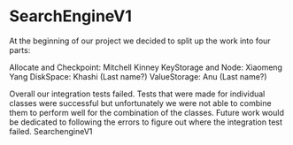 SearchEngineV1
==============
At the beginning of our project we decided to split up the work into four parts:

Allocate and Checkpoint: Mitchell Kinney
KeyStorage and Node: Xiaomeng Yang
DiskSpace: Khashi (Last name?)
ValueStorage: Anu (Last name?)

Overall our integration tests failed. Tests that were made for individual classes were successful but unfortunately we were 
not able to combine them to perform well for the combination of the classes. Future work would be dedicated to following the
errors to figure out where the integration test failed.
SearchengineV1
